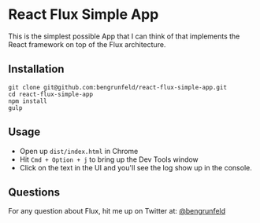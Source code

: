 # React Flux Simple App

This is the simplest possible App that I can think of that implements the React framework on top of the Flux architecture.

## Installation

    git clone git@github.com:bengrunfeld/react-flux-simple-app.git
    cd react-flux-simple-app
    npm install
    gulp

## Usage

* Open up `dist/index.html` in Chrome
* Hit `Cmd + Option + j` to bring up the Dev Tools window
* Click on the text in the UI and you'll see the log show up in the console.

## Questions

For any question about Flux, hit me up on Twitter at: [@bengrunfeld](https://twitter.com/bengrunfeld)
